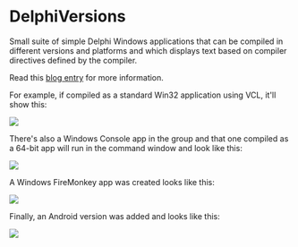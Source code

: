DelphiVersions
==============

Small suite of simple Delphi Windows applications that can be compiled in different versions and platforms and which displays text based on compiler directives defined by the compiler.

Read this [blog entry](https://corneliusconcepts.tech/programming-delphi-various-platforms-and-versions) for more information.

For example, if compiled as a standard Win32 application using VCL, it'll show this:

![](https://corneliusconcepts.tech/sites/default/files/Windows10Seattle.PNG)

There's also a Windows Console app in the group and that one compiled as a 64-bit app will run in the command window and look like this:

![](https://corneliusconcepts.tech/sites/default/files/ConsoleXE.PNG)

A Windows FireMonkey app was created looks like this:

![](https://corneliusconcepts.tech/sites/default/files/FiremonkeyRio.PNG)

Finally, an Android version was added and looks like this:

![](https://corneliusconcepts.tech/sites/default/files/AndroidPhoneZTE.jpg)
